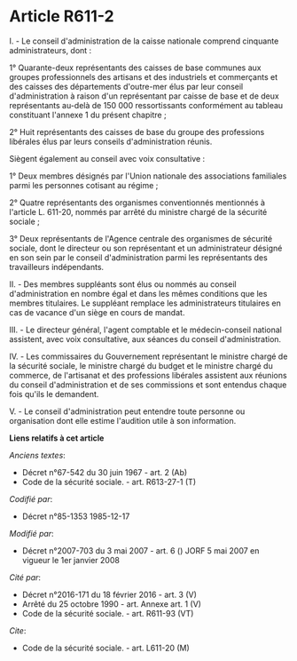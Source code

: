 # Article R611-2

I. - Le conseil d'administration de la caisse nationale comprend cinquante administrateurs, dont :

1° Quarante-deux représentants des caisses de base communes aux groupes professionnels des artisans et des industriels et
commerçants et des caisses des départements d'outre-mer élus par leur conseil d'administration à raison d'un représentant par
caisse de base et de deux représentants au-delà de 150 000 ressortissants conformément au tableau constituant l'annexe 1 du
présent chapitre ;

2° Huit représentants des caisses de base du groupe des professions libérales élus par leurs conseils d'administration
réunis.

Siègent également au conseil avec voix consultative :

1° Deux membres désignés par l'Union nationale des associations familiales parmi les personnes cotisant au régime ;

2° Quatre représentants des organismes conventionnés mentionnés à l'article L. 611-20, nommés par arrêté du ministre chargé
de la sécurité sociale ;

3° Deux représentants de l'Agence centrale des organismes de sécurité sociale, dont le directeur ou son représentant et un
administrateur désigné en son sein par le conseil d'administration parmi les représentants des travailleurs indépendants.

II. - Des membres suppléants sont élus ou nommés au conseil d'administration en nombre égal et dans les mêmes conditions que
les membres titulaires. Le suppléant remplace les administrateurs titulaires en cas de vacance d'un siège en cours de mandat.

III. - Le directeur général, l'agent comptable et le médecin-conseil national assistent, avec voix consultative, aux séances
du conseil d'administration.

IV. - Les commissaires du Gouvernement représentant le ministre chargé de la sécurité sociale, le ministre chargé du budget
et le ministre chargé du commerce, de l'artisanat et des professions libérales assistent aux réunions du conseil
d'administration et de ses commissions et sont entendus chaque fois qu'ils le demandent.

V. - Le conseil d'administration peut entendre toute personne ou organisation dont elle estime l'audition utile à son
information.

**Liens relatifs à cet article**

_Anciens textes_:

  - Décret n°67-542 du 30 juin 1967 - art. 2 (Ab)
  - Code de la sécurité sociale. - art. R613-27-1 (T)

_Codifié par_:

  - Décret n°85-1353 1985-12-17

_Modifié par_:

  - Décret n°2007-703 du 3 mai 2007 - art. 6 () JORF 5 mai 2007 en vigueur le 1er janvier 2008

_Cité par_:

  - Décret n°2016-171 du 18 février 2016 - art. 3 (V)
  - Arrêté du 25 octobre 1990 - art. Annexe art. 1 (V)
  - Code de la sécurité sociale. - art. R611-93 (VT)

_Cite_:

  - Code de la sécurité sociale. - art. L611-20 (M)
